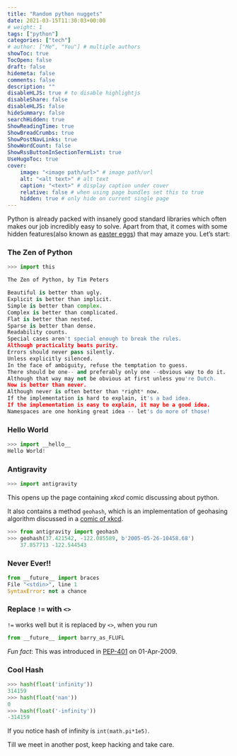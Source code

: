 ```yaml
---
title: "Random python nuggets"
date: 2021-03-15T11:30:03+00:00
# weight: 1
tags: ["python"]
categories: ["tech"]
# author: ["Me", "You"] # multiple authors
showToc: true
TocOpen: false
draft: false
hidemeta: false
comments: false
description: ""
disableHLJS: true # to disable highlightjs
disableShare: false
disableHLJS: false
hideSummary: false
searchHidden: true
ShowReadingTime: true
ShowBreadCrumbs: true
ShowPostNavLinks: true
ShowWordCount: false
ShowRssButtonInSectionTermList: true
UseHugoToc: true
cover:
    image: "<image path/url>" # image path/url
    alt: "<alt text>" # alt text
    caption: "<text>" # display caption under cover
    relative: false # when using page bundles set this to true
    hidden: true # only hide on current single page
---
```

Python is already packed with insanely good standard libraries which often makes our job incredibly easy to solve. Apart from that, it comes with some hidden features(also known as [easter eggs](https://en.wikipedia.org/wiki/Easter_egg_(media)#Software)) that may amaze you. Let’s start:

### The Zen of Python
```python
>>> import this

The Zen of Python, by Tim Peters

Beautiful is better than ugly.
Explicit is better than implicit.
Simple is better than complex.
Complex is better than complicated.
Flat is better than nested.
Sparse is better than dense.
Readability counts.
Special cases aren't special enough to break the rules.
Although practicality beats purity.
Errors should never pass silently.
Unless explicitly silenced.
In the face of ambiguity, refuse the temptation to guess.
There should be one-- and preferably only one --obvious way to do it.
Although that way may not be obvious at first unless you're Dutch.
Now is better than never.
Although never is often better than *right* now.
If the implementation is hard to explain, it's a bad idea.
If the implementation is easy to explain, it may be a good idea.
Namespaces are one honking great idea -- let's do more of those!
```

### Hello World
```python
>>> import __hello__
Hello World!
```

### Antigravity
```python
>>> import antigravity
```
This opens up the page containing _xkcd_ comic discussing about python.

It also contains a method `geohash`, which is an implementation of geohasing algorithm discussed in a [comic of xkcd](https://www.xkcd.com/426/).

```python
>>> from antigravity import geohash
>>> geohash(37.421542, -122.085589, b'2005-05-26-10458.68')
    37.857713 -122.544543
```

### Never Ever!!
```python
from __future__ import braces
File "<stdin>", line 1
SyntaxError: not a chance
```

### Replace `!=` with `<>`
`!=` works well but it is replaced by `<>`, when you run

```python
from __future__ import barry_as_FLUFL
```
_Fun fact_: This was introduced in [PEP-401](https://www.python.org/dev/peps/pep-0401/) on 01-Apr-2009.

### Cool Hash

```python
>>> hash(float('infinity'))
314159
>>> hash(float('nan'))
0
>>> hash(float('-infinity'))
-314159
```
If you notice hash of infinity is `​int(math.pi*1e5)`.

Till we meet in another post, keep hacking and take care.